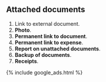 
## Attached documents

1. Link to external document.
1. __Photo__.
1. __Permanent link to document__.
1. __Permanent link to expense__.
1. __Report on unattached documents__.
1. __Backup of documents__.
1. __Receipts__.

{% include google_ads.html %}
